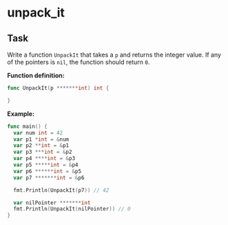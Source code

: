 # unpack_it

## Task

Write a function `UnpackIt` that takes a `p` and returns the integer value. If any of the pointers is `nil`, the function should return `0`.

**Function definition:**

```go
func UnpackIt(p *******int) int {

}
```

**Example:**

```go
func main() {
  var num int = 42
  var p1 *int = &num
  var p2 **int = &p1
  var p3 ***int = &p2
  var p4 ****int = &p3
  var p5 *****int = &p4
  var p6 ******int = &p5
  var p7 *******int = &p6

  fmt.Println(UnpackIt(p7)) // 42

  var nilPointer *******int
  fmt.Println(UnpackIt(nilPointer)) // 0
}
```
